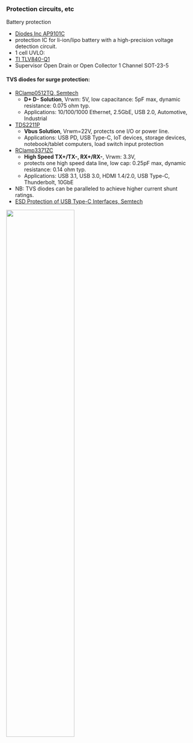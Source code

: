 ### Protection circuits, etc



Battery protection
- [Diodes Inc AP9101C](https://www.diodes.com/assets/Datasheets/AP9101C.pdf)
- protection IC for li-ion/lipo battery with a high-precision voltage detection circuit.
- 1 cell
UVLO:
- [TI TLV840-Q1](https://www.ti.com/lit/ds/symlink/tlv840-q1.pdf?HQS=dis-mous-null-mousermode-dsf-pf-null-wwe&ts=1665089299484&ref_url=https%253A%252F%252Fnz.mouser.com%252F)
- Supervisor Open Drain or Open Collector 1 Channel SOT-23-5

#### TVS diodes for surge protection:
- [RClamp0512TQ, Semtech](https://semtech.my.salesforce.com/sfc/p/#E0000000JelG/a/2R000000UtDY/PnVj0b2DqYIKna5HnuYzpjpX4oyG8yipaHBmtQWQMM0)
  - **D+ D- Solution**, Vrwm: 5V, low capacitance: 5pF max, dynamic resistance: 0.075 ohm typ.
  - Applications: 10/100/1000 Ethernet, 2.5GbE, USB 2.0, Automotive, Industrial
- [TDS2211P](https://semtech.my.salesforce.com/sfc/p/#E0000000JelG/a/2R000000UnaM/s6P7OygkYrTrUAHeHNJqh70C0XTvk6XFExvlymAGtD8)
  - **Vbus Solution**, Vrwm=22V, protects one I/O or power line.
  - Applications: USB PD, USB Type-C, IoT devices, storage devices, notebook/tablet computers, load switch input protection
- [RClamp3371ZC]()
  - **High Speed TX+/TX-, RX+/RX-**, Vrwm: 3.3V, 
  - protects one high speed data line, low cap: 0.25pF max, dynamic resistance: 0.14 ohm typ.
  - Applications: USB 3.1, USB 3.0, HDMI 1.4/2.0, USB Type-C, Thunderbolt, 10GbE
- NB: TVS diodes can be paralleled to achieve higher current shunt ratings.
- [ESD Protection of USB Type-C Interfaces, Semtech](https://blog.semtech.com/esd-protection-of-usb-type-c-interfaces)

<img src="https://user-images.githubusercontent.com/42329930/208318536-1e4d6e79-09b3-47f0-a64e-13a74f21af3e.png" width="60%" height="60%">

